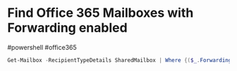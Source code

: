 # Find Office 365 Mailboxes with Forwarding enabled
#powershell #office365 

```powershell
Get-Mailbox -RecipientTypeDetails SharedMailbox | Where {($_.ForwardingSMTPAddress -ne $null) -or ($_.ForwardingAddress -ne $null)} | Select Name, ForwardingSMTPAddress, ForwardingAddress, DeliverToMailboxAndForward | export-csv c:\temp\forwards.csv 
```